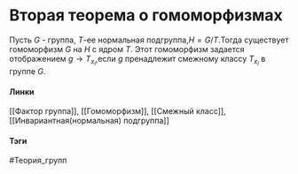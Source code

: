 # Вторая теорема о гомоморфизмах
Пусть $G$ - группа, $T$-ее нормальная подгруппа,$H=G/T$.Тогда существует гомоморфизм $G$ на $H$ с ядром $T$. Этот гомоморфизм задается отображением $g\to T_{x_{i}}$,если $g$ пренадлежит смежному классу $T_{x_{i}}$ в группе $G$.

#### Линки 
[[Фактор группа]],
[[Гомоморфизм]],
[[Смежный класс]],
[[Инвариантная(нормальная) подгруппа]]
#### Тэги 
 #Теория_групп 